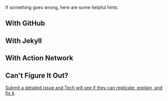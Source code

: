 If something goes wrong, here are some helpful hints.

## With GitHub

## With Jekyll

## With Action Network

## Can't Figure It Out?

[Submit a detailed issue and Tech will see if they can replicate, explain, and fix it](https://github.com/18mr/documentation/issues/new).
